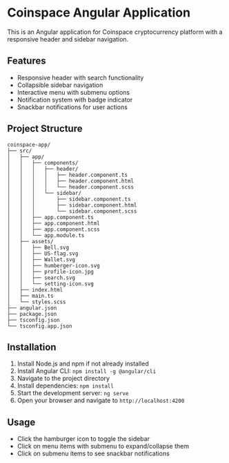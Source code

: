# Coinspace Angular Application

This is an Angular application for Coinspace cryptocurrency platform with a responsive header and sidebar navigation.

## Features

- Responsive header with search functionality
- Collapsible sidebar navigation
- Interactive menu with submenu options
- Notification system with badge indicator
- Snackbar notifications for user actions

## Project Structure

```
coinspace-app/
├── src/
│   ├── app/
│   │   ├── components/
│   │   │   ├── header/
│   │   │   │   ├── header.component.ts
│   │   │   │   ├── header.component.html
│   │   │   │   └── header.component.scss
│   │   │   └── sidebar/
│   │   │       ├── sidebar.component.ts
│   │   │       ├── sidebar.component.html
│   │   │       └── sidebar.component.scss
│   │   ├── app.component.ts
│   │   ├── app.component.html
│   │   ├── app.component.scss
│   │   └── app.module.ts
│   ├── assets/
│   │   ├── Bell.svg
│   │   ├── US-flag.svg
│   │   ├── Wallet.svg
│   │   ├── humberger-icon.svg
│   │   ├── profile-icon.jpg
│   │   ├── search.svg
│   │   └── setting-icon.svg
│   ├── index.html
│   ├── main.ts
│   └── styles.scss
├── angular.json
├── package.json
├── tsconfig.json
└── tsconfig.app.json
```

## Installation

1. Install Node.js and npm if not already installed
2. Install Angular CLI: `npm install -g @angular/cli`
3. Navigate to the project directory
4. Install dependencies: `npm install`
5. Start the development server: `ng serve`
6. Open your browser and navigate to `http://localhost:4200`

## Usage

- Click the hamburger icon to toggle the sidebar
- Click on menu items with submenu to expand/collapse them
- Click on submenu items to see snackbar notifications

